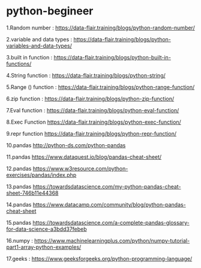 # python-begineer

1.Random number :
 https://data-flair.training/blogs/python-random-number/


2.variable and data types :
 https://data-flair.training/blogs/python-variables-and-data-types/


3.built in function :
 https://data-flair.training/blogs/python-built-in-functions/


4.String function :
https://data-flair.training/blogs/python-string/


5.Range () function :
https://data-flair.training/blogs/python-range-function/


6.zip function :
https://data-flair.training/blogs/python-zip-function/

7.Eval function :
https://data-flair.training/blogs/python-eval-function/


8.Exec Function
https://data-flair.training/blogs/python-exec-function/


9.repr function
https://data-flair.training/blogs/python-repr-function/




10.pandas 
http://python-ds.com/python-pandas


11.pandas https://www.dataquest.io/blog/pandas-cheat-sheet/

12.pandas https://www.w3resource.com/python-exercises/pandas/index.php

13.pandas https://towardsdatascience.com/my-python-pandas-cheat-sheet-746b11e44368

14.pandas https://www.datacamp.com/community/blog/python-pandas-cheat-sheet

15.pandas https://towardsdatascience.com/a-complete-pandas-glossary-for-data-science-a3bdd37febeb

16.numpy  : https://www.machinelearningplus.com/python/numpy-tutorial-part1-array-python-examples/

17.geeks : https://www.geeksforgeeks.org/python-programming-language/
